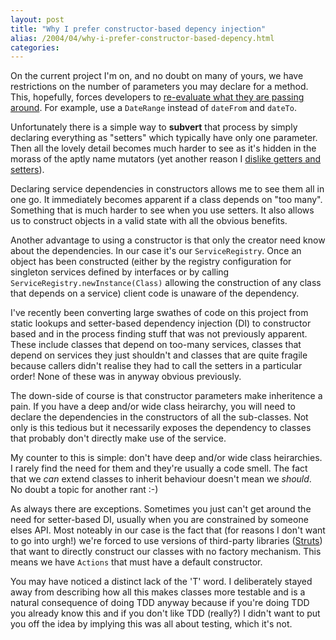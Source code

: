 ```yaml
---
layout: post
title: "Why I prefer constructor-based depency injection"
alias: /2004/04/why-i-prefer-constructor-based-depency.html
categories:
---
```

On the current project I'm on, and no doubt on many of yours, we have restrictions on the number of parameters you may declare for a method. This, hopefully, forces developers to [re-evaluate what they are passing around](/blog/2004/03/26/code-normalisation). For example, use a `DateRange` instead of `dateFrom` and `dateTo`.

Unfortunately there is a simple way to **subvert** that process by simply declaring everything as "setters" which typically have only one parameter. Then all the lovely detail becomes much harder to see as it's hidden in the morass of the aptly name mutators (yet another reason I [dislike getters and setters](/blog/2003/12/15/what-are-your-intentions)).

Declaring service dependencies in constructors allows me to see them all in one go. It immediately becomes apparent if a class depends on "too many". Something that is much harder to see when you use setters. It also allows us to construct objects in a valid state with all the obvious benefits.

Another advantage to using a constructor is that only the creator need know about the dependencies. In our case it's our `ServiceRegistry`. Once an object has been constructed (either by the registry configuration for singleton services defined by interfaces or by calling `ServiceRegistry.newInstance(Class)` allowing the construction of any class that depends on a service) client code is unaware of the dependency.

I've recently been converting large swathes of code on this project from static lookups and setter-based dependency injection (DI) to constructor based and in the process finding stuff that was not previously apparent. These include classes that depend on too-many services, classes that depend on services they just shouldn't and classes that are quite fragile because callers didn't realise they had to call the setters in a particular order! None of these was in anyway obvious previously.

The down-side of course is that constructor parameters make inheritence a pain. If you have a deep and/or wide class heirarchy, you will need to declare the dependencies in the constructors of all the sub-classes. Not only is this tedious but it necessarily exposes the dependency to classes that probably don't directly make use of the service.

My counter to this is simple: don't have deep and/or wide class heirarchies. I rarely find the need for them and they're usually a code smell. The fact that we _can_ extend classes to inherit behaviour doesn't mean we _should_. No doubt a topic for another rant :-)

As always there are exceptions. Sometimes you just can't get around the need for setter-based DI, usually when you are constrained by someone elses API. Most noteably in our case is the fact that (for reasons I don't want to go into urgh!) we're forced to use versions of third-party libraries ([Struts](http://jakarta.apache.org/struts/)) that want to directly construct our classes with no factory mechanism. This means we have `Actions` that must have a default constructor.

You may have noticed a distinct lack of the 'T' word. I deliberately stayed away from describing how all this makes classes more testable and is a natural consequence of doing TDD anyway because if you're doing TDD you already know this and if you don't like TDD (really?) I didn't want to put you off the idea by implying this was all about testing, which it's not.
